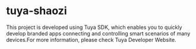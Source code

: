 # tuya-shaozi
This project is developed using Tuya SDK, which enables you to quickly develop branded apps connecting and controlling smart scenarios of many devices.For more information, please check Tuya Developer Website.
